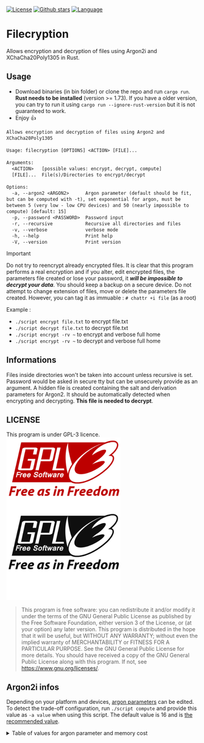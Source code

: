 [![License](https://img.shields.io/github/license/DorianCoding/filecryption)](https://www.gnu.org/licenses/gpl-3.0.en.html)
[![Github stars](https://img.shields.io/github/stars/DorianCoding/filecryption
)](https://github.com/DorianCoding/filecryption/stargazers)
[![Language](https://img.shields.io/badge/RUST-red)](https://github.com/rust-lang/rust)
# Filecryption
Allows encryption and decryption of files using Argon2i and XChaCha20Poly1305 in Rust.
## Usage
* Download binaries (in bin folder) or clone the repo and run `cargo run`. **Rust needs to be installed** (version >= 1.73). If you have a older version, you can try to run it using `cargo run --ignore-rust-version` but it is not guaranteed to work.
* Enjoy :+1:
```
Allows encryption and decryption of files using Argon2 and XChaCha20Poly1305

Usage: filecryption [OPTIONS] <ACTION> [FILE]...

Arguments:
  <ACTION>   [possible values: encrypt, decrypt, compute]
  [FILE]...  File(s)/Directories to encrypt/decrypt

Options:
  -a, --argon2 <ARGON2>      Argon parameter (default should be fit, but can be computed with -t), set exponential for argon, must be between 5 (very low - low CPU devices) and 50 (nearly impossible to compute) [default: 15]
  -p, --password <PASSWORD>  Password input
  -r, --recursive            Recursive all directories and files
  -v, --verbose              verbose mode
  -h, --help                 Print help
  -V, --version              Print version

```


> [!IMPORTANT]
> Do not try to reencrypt already encrypted files.
> It is clear that this program performs a real encryption and if you alter, edit encrypted files, the parameters file created or lose your password, it ***will be impossible to decrypt your data***. You should keep a backup on a secure device.
> Do not attempt to change extension of files, move or delete the parameters file created. However, you can tag it as immuable : `# chattr +i file` (as a root) 


Example :
* `./script encrypt file.txt` to encrypt file.txt
* `./script decrypt file.txt` to decrypt file.txt
* `./script encrypt -rv ~` to encrypt and verbose full home
* `./script encrypt -rv ~` to decrypt and verbose full home

## Informations

Files inside directories won't be taken into account unless recursive is set. 
Password would be asked in secure tty but can be unsecurely provide as an argument.
A hidden file is created containing the salt and derivation parameters for Argon2.
It should be automatically detected when encrypting and decrypting. **This file is needed to decrypt**.

## LICENSE
This program is under GPL-3 licence. 
<img src="/assets/images/gpl-v3-logo.svg" width="300" />
> This program is free software: you can redistribute it and/or modify it under the terms of the GNU General Public License as published by the Free Software Foundation, either version 3 of the License, or (at your option) any later version.
> This program is distributed in the hope that it will be useful, but WITHOUT ANY WARRANTY; without even the implied warranty of MERCHANTABILITY or FITNESS FOR A PARTICULAR PURPOSE. See the GNU General Public License for more details.
> You should have received a copy of the GNU General Public License along with this program. If not, see <https://www.gnu.org/licenses/>.

## Argon2i infos

Depending on your platform and devices, [argon parameters](https://www.rfc-editor.org/rfc/rfc9106.html#name-argon2-inputs-and-outputs) can be edited. To detect the trade-off configuration, run `./script compute`
and provide this value as `-a value` when using this script. The default value is 16 and is [the recommended value](https://www.rfc-editor.org/rfc/rfc9106.html#name-parameter-choice). 

<details>
  <summary>Table of values for argon parameter and memory cost</summary>

*Keep in mind that values higher than 20 could just make your computer lag before the script crashes
and you **should really** compute before choosing a higher value than default.*
| Value of argon | Memory cost |
| --- | --- |
| 5 | 32 KB |
| 6 | 64 KB |
| 7 | 128 KB |
| 8 | 256 KB |
| 9 | 512 KB |
| 10 | 1.02 MB |
| 11 | 2.05 MB |
| 12 | 4.1 MB |
| 13 | 8.19 MB |
| 14 | 16.4 MB |
| 15 | 32.8 MB |
| Recommended --> 16 | 65.5 MB |
| 17 | 131 MB |
| 18 | 262 MB |
| 19 | 524 MB |
| 20 | 1.05 GB |
| 21 | 2.1 GB |
| 22 | 4.19 GB |
| 23 | 8.39 GB |
| 24 | 16.8 GB |
| 25 | 33.6 GB |
| 26 | 67.1 GB |
| 27 | 134 GB |
| 28 | 268 GB |
| 29 | 537 GB |
| 30 | 1.07 TB |
| 31 | 2.15 TB |
| 32 | 4.29 TB |
| 33 | 8.59 TB |
| 34 | 17.2 TB |
| 35 | 34.4 TB |
| 36 | 68.7 TB |
| 37 | 137 TB |
| 38 | 275 TB |
| 39 | 550 TB |
| 40 | 1.1 PB |
| 41 | 2.2 PB |
| 42 | 4.4 PB |
| 43 | 8.8 PB |
| 44 | 17.6 PB |
| 45 | 35.2 PB |
| 46 | 70.4 PB |
| 47 | 141 PB |
| 48 | 281 PB |
| 49 | 563 PB |
| 50 | 1.13 EB |

</details>
